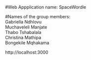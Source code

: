 #Web Appplication name: SpaceWordle


#Names of the group members: \
Gabriella Ndhlovu\
Muchaveleli Manjate\
Thabo Tshabalala\
Christina Mathipa\
Bongekile Mqhakama


http://localhost:3000


